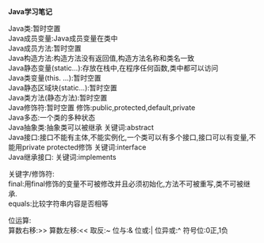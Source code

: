 **Java学习笔记**<br/>

Java类:暂时空置<br/>
Java成员变量:Java成员变量在类中<br/>
Java成员方法:暂时空置<br/>
Java构造方法:构造方法没有返回值,构造方法名称和类名一致<br/>
Java静态变量(static...):存放在栈中,在程序任何函数,类中都可以访问<br/>
Java类变量(this. ...):暂时空置<br/>
Java静态区域块(static...):暂时空置<br/>
Java类方法(静态方法):暂时空置<br/>
Java修饰符:暂时空置 修饰:public,protected,default,private<br/>
Java多态:一个类的多种状态</br>
Java抽象类:抽象类可以被继承  关键词:abstract</br>
Java接口:接口不能有主体,不能实例化,一个类可以有多个接口,接口可以有变量,不能用private protected修饰 关键词:interface</br>
Java继承接口: 关键词:implements</br>


关键字/修饰符:<br/>
final:用final修饰的变量不可被修改并且必须初始化,方法不可被重写,类不可被继承.<br/>
equals:比较字符串内容是否相等<br/>

位运算:<br/>
算数右移:>>    算数左移:<<   取反:~   位与:&   位或:|   位异或:^     符号位:0正,1负<br/>
